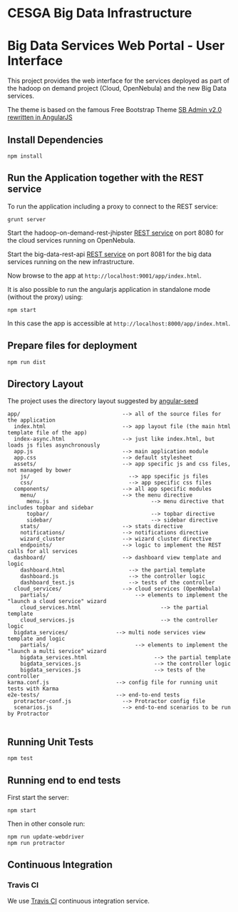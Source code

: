 CESGA Big Data Infrastructure
=======================

Big Data Services Web Portal - User Interface
=======================

This project provides the web interface for the services deployed as part of the hadoop on demand project (Cloud, OpenNebula) and the new Big Data services.

The theme is based on the famous Free Bootstrap Theme [SB Admin v2.0 rewritten in AngularJS](https://github.com/start-angular/sb-admin-angular)

## Install Dependencies

```
npm install
```

## Run the Application together with the REST service

To run the application including a proxy to connect to the REST service:
```
grunt server
```

Start the hadoop-on-demand-rest-jhipster [REST service](https://github.com/javicacheiro/hadoop-on-demand-rest-jhipster) on port 8080 for the cloud services running on OpenNebula.

Start the big-data-rest-api [REST service]() on port 8081 for the big data services running on the new infrastructure.

Now browse to the app at `http://localhost:9001/app/index.html`.

It is also possible to run the angularjs application in standalone mode (without the proxy) using:
```
npm start
```

In this case the app is accessible at `http://localhost:8000/app/index.html`.

## Prepare files for deployment
```
npm run dist
```

## Directory Layout

The project uses the directory layout suggested by [angular-seed](https://github.com/angular/angular-seed)

```
app/                                --> all of the source files for the application
  index.html                        --> app layout file (the main html template file of the app)
  index-async.html                  --> just like index.html, but loads js files asynchronously
  app.js                            --> main application module
  app.css                           --> default stylesheet
  assets/                           --> app specific js and css files, not managed by bower
    js/                               --> app specific js files
    css/                              --> app specific css files
  components/                       --> all app specific modules
    menu/                           --> the menu directive
      menu.js                                --> menu directive that includes topbar and sidebar
      topbar/                                --> topbar directive
      sidebar/                               --> sidebar directive
    stats/                          --> stats directive
    notifications/                  --> notifications directive
    wizard_cluster                  --> wizard cluster directive
    endpoints/                      --> logic to implement the REST calls for all services
  dashboard/                        --> dashboard view template and logic
    dashboard.html                    --> the partial template
    dashboard.js                      --> the controller logic
    dashboard_test.js                 --> tests of the controller
  cloud_services/                   --> cloud services (OpenNebula)
    partials/                           --> elements to implement the "launch a cloud service" wizard
    cloud_services.html                         --> the partial template
    cloud_services.js                           --> the controller logic
  bigdata_services/               --> multi node services view template and logic
    partials/                           --> elements to implement the "launch a multi service" wizard
    bigdata_services.html                     --> the partial template
    bigdata_services.js                       --> the controller logic
    bigdata_services.js                       --> tests of the controller
karma.conf.js                     --> config file for running unit tests with Karma
e2e-tests/                        --> end-to-end tests
  protractor-conf.js                --> Protractor config file
  scenarios.js                      --> end-to-end scenarios to be run by Protractor
  
```

## Running Unit Tests

```
npm test
```

## Running end to end tests

First start the server:
```
npm start
```

Then in other console run:
```
npm run update-webdriver
npm run protractor
```

## Continuous Integration

### Travis CI

We use [Travis CI](http://travis-ci.org) continuous integration service.

